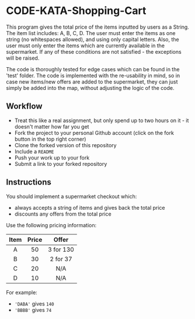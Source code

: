 # CODE-KATA-Shopping-Cart
This program gives the total price of the items inputted by users as a String.
The item list includes: A, B, C, D.
The user must enter the items as one string (no whitespaces allowed), and using only capital letters. Also, the user must only enter the items which are currently available in the supermarket. If any of these conditions are not satisfied - the exceptions will be raised.

The code is thoroughly tested for edge cases which can be found in the 'test' folder. The code is implemented with the re-usability in mind, so in case new items/new offers are added to the supermarket, they can just simply be added into the map, without adjusting the logic of the code.

## Workflow
- Treat this like a real assignment, but only spend up to two hours on it - it doesn't matter how far you get
- Fork the project to your personal Github account (click on the fork button in the top right corner)
- Clone the forked version of this repository
- Include a `README`
- Push your work up to your fork
- Submit a link to your forked repository

## Instructions
You should implement a supermarket checkout which:
- always accepts a string of items and gives back the total price
- discounts any offers from the total price

Use the following pricing information:

| Item  | Price | Offer     |
| :---: | :---: | :---:     |
| A     | 50    | 3 for 130 |
| B     | 30    | 2 for 37  |
| C     | 20    | N/A       |
| D     | 10    | N/A       |

For example:
- `'DABA'` gives `140`
- `'BBBB'` gives `74`
